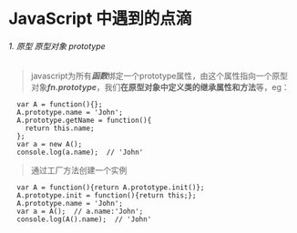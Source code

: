 # JavaScript 中遇到的点滴

###### 1. 原型 原型对象 prototype

> javascript为所有***函数***绑定一个prototype属性，由这个属性指向一个原型对象***fn.prototype***，我们**在原型对象中定义类的继承属性和方法**等，eg：

```
  var A = function(){};
  A.prototype.name = 'John';
  A.prototype.getName = function(){
    return this.name;
  };  
  var a = new A();
  console.log(a.name);  // 'John'
```

> 通过工厂方法创建一个实例

```
  var A = function(){return A.prototype.init()};
  A.prototype.init = function(){return this;};
  A.prototype.name = 'John';
  var a = A();  // a.name:'John';
  console.log(A().name);  // 'John'
```
